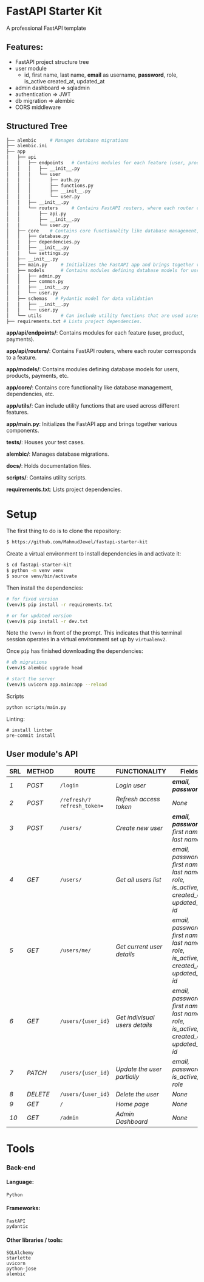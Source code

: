 # FastAPI Starter Kit
A professional FastAPI template

## Features:

- FastAPI project structure tree
- user module
  - id, first name, last name, **email** as username, **password**, role, is_active created_at, updated_at
- admin dashboard => sqladmin
- authentication => JWT
- db migration => alembic
- CORS middleware

## Structured Tree

```sh
├── alembic     # Manages database migrations
├── alembic.ini
├── app
│   ├── api
│   │   ├── endpoints   # Contains modules for each feature (user, product, payments).
│   │   │   ├── __init__.py
│   │   │   └── user
│   │   │       ├── auth.py
│   │   │       ├── functions.py
│   │   │       ├── __init__.py
│   │   │       └── user.py
│   │   ├── __init__.py
│   │   └── routers     # Contains FastAPI routers, where each router corresponds to a feature.
│   │       ├── api.py
│   │       ├── __init__.py
│   │       └── user.py
│   ├── core    # Contains core functionality like database management, dependencies, etc.
│   │   ├── database.py
│   │   ├── dependencies.py
│   │   ├── __init__.py
│   │   └── settings.py
│   ├── __init__.py
│   ├── main.py     # Initializes the FastAPI app and brings together various components.
│   ├── models      # Contains modules defining database models for users, products, payments, etc.
│   │   ├── admin.py
│   │   ├── common.py
│   │   ├── __init__.py
│   │   └── user.py
│   ├── schemas   # Pydantic model for data validation
│   │   ├── __init__.py
│   │   └── user.py
│   └── utils       # Can include utility functions that are used across different features.
├── requirements.txt # Lists project dependencies.
```

**app/api/endpoints/**: Contains modules for each feature (user, product, payments).

**app/api/routers/**: Contains FastAPI routers, where each router corresponds to a feature.

**app/models/**: Contains modules defining database models for users, products, payments, etc.

**app/core/**: Contains core functionality like database management, dependencies, etc.

**app/utils/**: Can include utility functions that are used across different features.

**app/main.py**: Initializes the FastAPI app and brings together various components.

**tests/**: Houses your test cases.

**alembic/**: Manages database migrations.

**docs/**: Holds documentation files.

**scripts/**: Contains utility scripts.

**requirements.txt**: Lists project dependencies.

# Setup

The first thing to do is to clone the repository:

```sh
$ https://github.com/MahmudJewel/fastapi-starter-kit
```

Create a virtual environment to install dependencies in and activate it:

```sh
$ cd fastapi-starter-kit
$ python -m venv venv
$ source venv/bin/activate
```

Then install the dependencies:

```sh
# for fixed version
(venv)$ pip install -r requirements.txt

# or for updated version
(venv)$ pip install -r dev.txt
```

Note the `(venv)` in front of the prompt. This indicates that this terminal
session operates in a virtual environment set up by `virtualenv2`.

Once `pip` has finished downloading the dependencies:

```sh
# db migrations
(venv)$ alembic upgrade head

# start the server
(venv)$ uvicorn app.main:app --reload
```

Scripts
```python
python scripts/main.py
```

Linting:
```
# install lintter
pre-commit install
```

## User module's API

| SRL | METHOD   | ROUTE              | FUNCTIONALITY                  | Fields                                                                                |
| --- | -------- | ------------------ | ------------------------------ | ------------------------------------------------------------------------------------- |
| _1_ | _POST_   | `/login`           | _Login user_                   | _**email**, **password**_                                                             |
| _2_ | _POST_   | `/refresh/?refresh_token=`           | _Refresh access token_|_None_ 
| _3_ | _POST_   | `/users/`          | _Create new user_              | _**email**, **password**, first name, last name_                                      |
| _4_ | _GET_    | `/users/`          | _Get all users list_           | _email, password, first name, last name, role, is_active, created_at, updated_at, id_ |
| _5_ | _GET_    | `/users/me/`       | _Get current user details_     | _email, password, first name, last name, role, is_active, created_at, updated_at, id_ |
| _6_ | _GET_    | `/users/{user_id}` | _Get indivisual users details_ | _email, password, first name, last name, role, is_active, created_at, updated_at, id_ |
| _7_ | _PATCH_  | `/users/{user_id}` | _Update the user partially_    | _email, password, is_active, role_                                                    |
| _8_ | _DELETE_ | `/users/{user_id}` | _Delete the user_              | _None_                                                                                |
| _9_ | _GET_    | `/`                | _Home page_                    | _None_                                                                                |
| _10_ | _GET_    | `/admin`           | _Admin Dashboard_              | _None_                                                                                |

# Tools

### Back-end

#### Language:

    Python

#### Frameworks:

    FastAPI
    pydantic

#### Other libraries / tools:

    SQLAlchemy
    starlette
    uvicorn
    python-jose
    alembic
